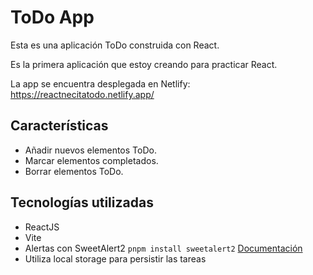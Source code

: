 # ToDo App

Esta es una aplicación ToDo construida con React.

Es la primera aplicación que estoy creando para practicar React.

La app se encuentra desplegada en Netlify: https://reactnecitatodo.netlify.app/

## Características

- Añadir nuevos elementos ToDo.
- Marcar elementos completados.
- Borrar elementos ToDo.

## Tecnologías utilizadas

- ReactJS
- Vite
- Alertas con SweetAlert2 `pnpm install sweetalert2` [Documentación](https://sweetalert2.github.io/#usage)
- Utiliza local storage para persistir las tareas
